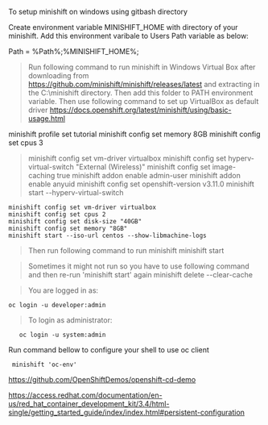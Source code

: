 To setup minishift on windows using gitbash directory

Create environment variable MINISHIFT_HOME with directory of your minishift.
Add this environment varibale to Users Path variable as below:

Path = %Path%;%MINISHIFT_HOME%\;

> Run following command to run minishift in Windows Virtual Box after downloading from https://github.com/minishift/minishift/releases/latest and extracting in the C:\minishift directory.
> Then add this folder to PATH environment variable. Then use following command to set up VirtualBox as default driver
https://docs.openshift.org/latest/minishift/using/basic-usage.html

minishift profile set tutorial
minishift config set memory 8GB
minishift config set cpus 3
> minishift config set vm-driver virtualbox
minishift config set hyperv-virtual-switch "External (Wireless)"
minishift config set image-caching true
minishift addon enable admin-user
minishift addon enable anyuid
minishift config set openshift-version v3.11.0
minishift start --hyperv-virtual-switch


```
minishift config set vm-driver virtualbox
minishift config set cpus 2
minishift config set disk-size "40GB"
minishift config set memory "8GB"
minishift start --iso-url centos --show-libmachine-logs

```
> Then run following command to run minishift
minishift start

> Sometimes it might not run so you have to use following command and then re-run 'minishift start' again
minishift delete --clear-cache

> You are logged in as:
```
oc login -u developer:admin
```
> To login as administrator:
```
   oc login -u system:admin
```
Run command bellow to configure your shell to use oc client
```
 minishift 'oc-env'
```
https://github.com/OpenShiftDemos/openshift-cd-demo

https://access.redhat.com/documentation/en-us/red_hat_container_development_kit/3.4/html-single/getting_started_guide/index/index.html#persistent-configuration
